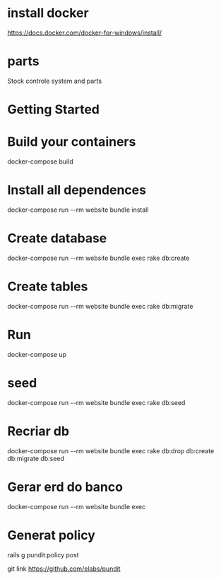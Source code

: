 # install docker 
  https://docs.docker.com/docker-for-windows/install/

# parts
  Stock controle system and parts

# Getting Started

# Build your containers

  docker-compose build

# Install all dependences

 docker-compose run --rm website bundle install

# Create database

  docker-compose run --rm website bundle exec rake db:create

# Create tables

  docker-compose run --rm website bundle exec rake db:migrate

# Run

  docker-compose up


# seed

  docker-compose run --rm website bundle exec rake db:seed

# Recriar db

docker-compose run --rm website bundle exec rake db:drop db:create db:migrate db:seed

# Gerar erd do banco 

docker-compose run --rm website bundle exec


# Generat policy 

rails g pundit:policy post
 
git link https://github.com/elabs/pundit
